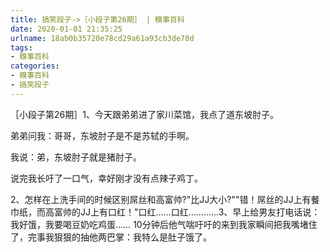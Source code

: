 ```yaml
---
title: 搞笑段子->［小段子第26期］ | 糗事百科
date: 2020-01-01 21:35:25
urlname: 18ab0b35720e78cd29a61a93cb3de70d
tags: 
- 糗事百科
categories:
- 糗事百科
- 搞笑段子
---
```

［小段子第26期］1、今天跟弟弟进了家川菜馆，我点了道东坡肘子。

弟弟问我：哥哥，东坡肘子是不是苏轼的手啊。

我说：弟，东坡肘子就是猪肘子。

说完我长吁了一口气，幸好刚才没有点辣子鸡丁。

2、怎样在上洗手间的时候区别屌丝和高富帅?"比JJ大小?""错！屌丝的JJ上有餐巾纸，而高富帅的JJ上有口红！"口红……口红…………3、早上给男友打电话说：我好饿，我要喝豆奶吃鸡蛋……     10分钟后他气喘吁吁的来到我家瞬间把我嘴堵住了，完事我狠狠的抽他两巴掌：我特么是肚子饿了。


